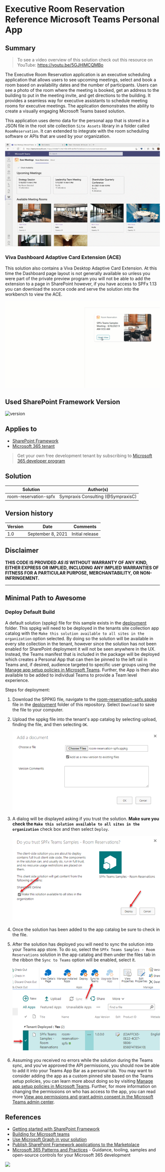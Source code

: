 # Executive Room Reservation Reference Microsoft Teams Personal App

## Summary

> To see a video overview of this solution check out this resource on YouTube: https://youtu.be/5GJHlMCQMBo

The Executive Room Reservation application is an executive scheduling application that allows users to see upcoming meetings, select and book a room based on availability dates and the number of participants. Users can see a photo of the room where the meeting is booked, get an address to the building to put in the meeting invite, and get directions to the building. It provides a seamless way for executive assistants to schedule meeting rooms for executive meetings. The application demonstrates the ability to create a visually engaging Microsoft Teams based solution.

This application uses demo data for the personal app that is stored in a JSON file in the root site collection `Site Assets` library in a folder called `RoomReservation`. It can extended to integrate with the room scheduling software or APIs that are used by your organization.

![Executive Meeting Demo](./assets/execmeeting.gif)

### Viva Dashboard Adaptive Card Extension (ACE)

This solution also contains a Viva Desktop Adaptive Card Extension. At this time the Dashboard page layout is not generally available so unless you were part of the private preview program you will not be able to add the extension to a page in SharePoint however, if you have access to SPFx 1.13 you can download the source code and serve the solution into the workbench to view the ACE.

![Executive Meeting ACE](./assets/execmeetingace.gif)

## Used SharePoint Framework Version

![version](https://img.shields.io/badge/version-1.13.0-green.svg)

## Applies to

- [SharePoint Framework](https://aka.ms/spfx)
- [Microsoft 365 tenant](https://docs.microsoft.com/en-us/sharepoint/dev/spfx/set-up-your-developer-tenant)

> Get your own free development tenant by subscribing to [Microsoft 365 developer program](http://aka.ms/o365devprogram)

## Solution

Solution|Author(s)
--------|---------
room-reservation-spfx | Sympraxis Consulting (@SympraxisC)

## Version history

Version|Date|Comments
-------|----|--------
1.0|September 8, 2021|Initial release

## Disclaimer

**THIS CODE IS PROVIDED *AS IS* WITHOUT WARRANTY OF ANY KIND, EITHER EXPRESS OR IMPLIED, INCLUDING ANY IMPLIED WARRANTIES OF FITNESS FOR A PARTICULAR PURPOSE, MERCHANTABILITY, OR NON-INFRINGEMENT.**

---

## Minimal Path to Awesome

### Deploy Default Build

A default solution (sppkg) file for this sample exists in the [deployment](./deployment) folder. This sppkg will need to be deployed in the tenants site collection app catalog with the `Make this solution available to all sites in the organization` option selected. By doing so the solution will be available in every site collection in the tenant, however since the solution has not been enabled for SharePoint deployment it will not be seen anywhere in the UX. Instead, the Teams manifest that is included in the package will be deployed which creates a Personal App that can then be pinned to the left rail in Teams and, if desired, audience targeted to specific user groups using the [Manage app setup policies in Microsoft Teams](https://docs.microsoft.com/en-us/MicrosoftTeams/teams-app-setup-policies). Further, the App is then also available to be added to individual Teams to provide a Team level experience.

Steps for deployment:

1. Download the SPPKG file, navigate to the [room-reservation-spfx.sppkg](./deployment/room-reservation-spfx.sppkg) file in the [deployment](./deployment) folder of this repository. Select `Download` to save the file to your computer.
1. Upload the sppkg file into the tenant's app catalog by selecting upload, finding the file, and then selecting `OK`.

    ![Upload SPPKG File](./assets/uploadsppkg.png)

1. A dialog will be displayed asking if you trust the solution. **Make sure you check the `Make this solution available to all sites in the organization`** check box and then select `Deploy`.

    ![Deploy SPPKG](./assets/deploysppkg.png)

1. Once the solution has been added to the app catalog be sure to check in the file.

1. After the solution has deployed you will need to sync the solution into your Teams app store. To do so, select the `SPFx Teams Samples - Room Reservations` solution in the app catalog and then under the files tab in the ribbon the `Sync to Teams` option will be enabled, select it.

    ![Sync App Manifest To Teams](./assets/synctoteams.png)

1. Assuming you received no errors while the solution during the Teams sync, and you've approved the API permissions, you should now be able to add it into your Teams App Bar as a personal tab. You may want to consider adding the app as a custom pinned site based on the Teams setup policies, you can learn more about doing so by visiting [Manage app setup policies in Microsoft Teams](https://docs.microsoft.com/en-us/MicrosoftTeams/teams-app-setup-policies). Further, for more information on changing the permissions on who has access to the app, you can read more [View app permissions and grant admin consent in the Microsoft Teams admin center](https://docs.microsoft.com/en-us/microsoftteams/app-permissions-admin-center).

## References

- [Getting started with SharePoint Framework](https://docs.microsoft.com/en-us/sharepoint/dev/spfx/set-up-your-developer-tenant)
- [Building for Microsoft teams](https://docs.microsoft.com/en-us/sharepoint/dev/spfx/build-for-teams-overview)
- [Use Microsoft Graph in your solution](https://docs.microsoft.com/en-us/sharepoint/dev/spfx/web-parts/get-started/using-microsoft-graph-apis)
- [Publish SharePoint Framework applications to the Marketplace](https://docs.microsoft.com/en-us/sharepoint/dev/spfx/publish-to-marketplace-overview)
- [Microsoft 365 Patterns and Practices](https://aka.ms/m365pnp) - Guidance, tooling, samples and open-source controls for your Microsoft 365 development

<img src="https://telemetry.sharepointpnp.com/spfx-reference-scenarios/samples/ace-teams-roomreservation" />
